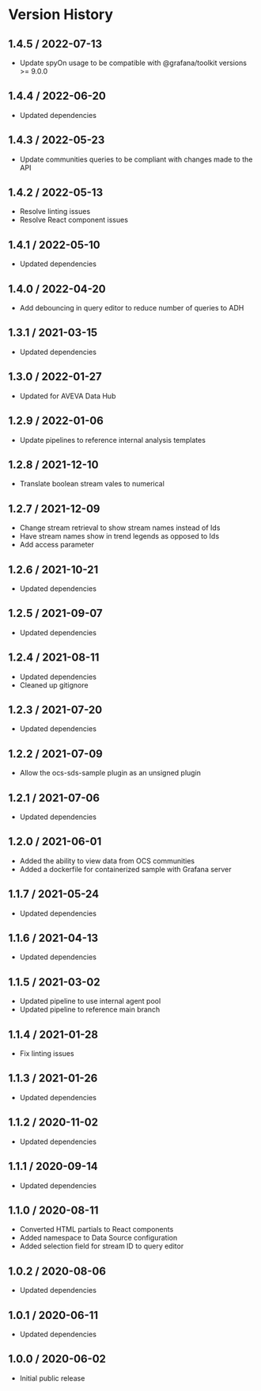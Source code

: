 # Version History

## 1.4.5 / 2022-07-13

- Update spyOn usage to be compatible with @grafana/toolkit versions >= 9.0.0

## 1.4.4 / 2022-06-20

- Updated dependencies

## 1.4.3 / 2022-05-23

- Update communities queries to be compliant with changes made to the API

## 1.4.2 / 2022-05-13

- Resolve linting issues
- Resolve React component issues

## 1.4.1 / 2022-05-10

- Updated dependencies

## 1.4.0 / 2022-04-20

- Add debouncing in query editor to reduce number of queries to ADH

## 1.3.1 / 2021-03-15

- Updated dependencies

## 1.3.0 / 2022-01-27

- Updated for AVEVA Data Hub

## 1.2.9 / 2022-01-06

- Update pipelines to reference internal analysis templates

## 1.2.8 / 2021-12-10

- Translate boolean stream vales to numerical

## 1.2.7 / 2021-12-09

- Change stream retrieval to show stream names instead of Ids
- Have stream names show in trend legends as opposed to Ids
- Add access parameter

## 1.2.6 / 2021-10-21

- Updated dependencies

## 1.2.5 / 2021-09-07

- Updated dependencies

## 1.2.4 / 2021-08-11

- Updated dependencies
- Cleaned up gitignore

## 1.2.3 / 2021-07-20

- Updated dependencies

## 1.2.2 / 2021-07-09

- Allow the ocs-sds-sample plugin as an unsigned plugin

## 1.2.1 / 2021-07-06

- Updated dependencies

## 1.2.0 / 2021-06-01

- Added the ability to view data from OCS communities
- Added a dockerfile for containerized sample with Grafana server

## 1.1.7 / 2021-05-24

- Updated dependencies

## 1.1.6 / 2021-04-13

- Updated dependencies

## 1.1.5 / 2021-03-02

- Updated pipeline to use internal agent pool
- Updated pipeline to reference main branch

## 1.1.4 / 2021-01-28

- Fix linting issues

## 1.1.3 / 2021-01-26

- Updated dependencies

## 1.1.2 / 2020-11-02

- Updated dependencies

## 1.1.1 / 2020-09-14

- Updated dependencies

## 1.1.0 / 2020-08-11

- Converted HTML partials to React components
- Added namespace to Data Source configuration
- Added selection field for stream ID to query editor

## 1.0.2 / 2020-08-06

- Updated dependencies

## 1.0.1 / 2020-06-11

- Updated dependencies

## 1.0.0 / 2020-06-02

- Initial public release
